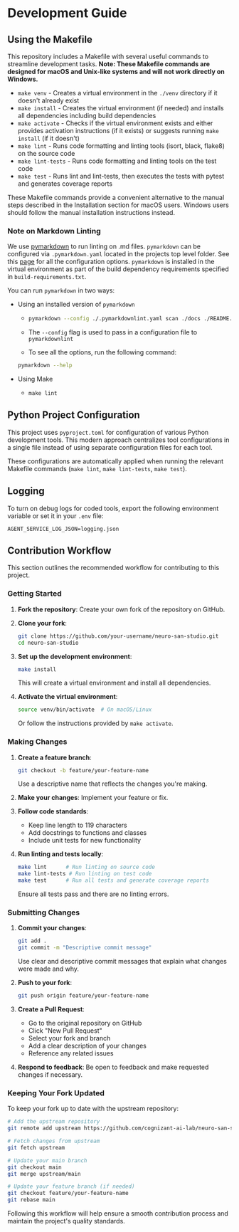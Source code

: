 # Development Guide

## Using the Makefile

This repository includes a Makefile with several useful commands to streamline development tasks.
**Note: These Makefile commands are designed for macOS and Unix-like systems and will not work directly on Windows.**

- `make venv` - Creates a virtual environment in the `./venv` directory if it doesn't already exist
- `make install` - Creates the virtual environment (if needed) and installs all dependencies including build dependencies
- `make activate` - Checks if the virtual environment exists and either provides activation instructions (if it exists)
or suggests running `make install` (if it doesn't)
- `make lint` - Runs code formatting and linting tools (isort, black, flake8) on the source code
- `make lint-tests` - Runs code formatting and linting tools on the test code
- `make test` - Runs lint and lint-tests, then executes the tests with pytest and generates coverage reports

These Makefile commands provide a convenient alternative to the manual steps described in the Installation section for
macOS users. Windows users should follow the manual installation instructions instead.

### Note on Markdown Linting

We use [pymarkdown](https://pymarkdown.readthedocs.io/en/latest/) to run linting on .md files.
`pymarkdown` can be configured via `.pymarkdown.yaml` located in the projects top level folder. See
this [page](https://pymarkdown.readthedocs.io/en/latest/rules/) for all the configuration options.
`pymarkdown` is installed in the virtual environment as part of the build dependency requirements
specified in `build-requirements.txt`.

You can run `pymarkdown` in two ways:

<!-- pyml disable blanks-around-fences -->
- Using an installed version of `pymarkdown`

    - ```bash
      pymarkdown --config ./.pymarkdownlint.yaml scan ./docs ./README.md
      ```

    - The `--config` flag is used to pass in a configuration file to `pymarkdownlint`
    - To see all the options, run the following command:

    ```bash
    pymarkdown --help
    ```

<!-- pyml enable blanks-around-fences -->
- Using Make

    - `make lint`

## Python Project Configuration

This project uses `pyproject.toml` for configuration of various Python development tools. This modern approach
centralizes tool configurations in a single file instead of using separate configuration files for each tool.

These configurations are automatically applied when running the relevant Makefile commands (`make lint`,
`make lint-tests`, `make test`).

## Logging

To turn on debug logs for coded tools, export the following environment variable or set it in your `.env` file:

```shell
AGENT_SERVICE_LOG_JSON=logging.json
```

## Contribution Workflow

This section outlines the recommended workflow for contributing to this project.

### Getting Started

1. **Fork the repository**: Create your own fork of the repository on GitHub.

2. **Clone your fork**:

   ```bash
   git clone https://github.com/your-username/neuro-san-studio.git
   cd neuro-san-studio
   ```

3. **Set up the development environment**:

   ```bash
   make install
   ```

   This will create a virtual environment and install all dependencies.

4. **Activate the virtual environment**:

   ```bash
   source venv/bin/activate  # On macOS/Linux
   ```

   Or follow the instructions provided by `make activate`.

### Making Changes

1. **Create a feature branch**:

   ```bash
   git checkout -b feature/your-feature-name
   ```

   Use a descriptive name that reflects the changes you're making.

2. **Make your changes**: Implement your feature or fix.

3. **Follow code standards**:
   - Keep line length to 119 characters
   - Add docstrings to functions and classes
   - Include unit tests for new functionality

4. **Run linting and tests locally**:

   ```bash
   make lint      # Run linting on source code
   make lint-tests # Run linting on test code
   make test      # Run all tests and generate coverage reports
   ```

   Ensure all tests pass and there are no linting errors.

### Submitting Changes

1. **Commit your changes**:

   ```bash
   git add .
   git commit -m "Descriptive commit message"
   ```

   Use clear and descriptive commit messages that explain what changes were made and why.

2. **Push to your fork**:

   ```bash
   git push origin feature/your-feature-name
   ```

3. **Create a Pull Request**:
   - Go to the original repository on GitHub
   - Click "New Pull Request"
   - Select your fork and branch
   - Add a clear description of your changes
   - Reference any related issues

4. **Respond to feedback**: Be open to feedback and make requested changes if necessary.

### Keeping Your Fork Updated

To keep your fork up to date with the upstream repository:

```bash
# Add the upstream repository
git remote add upstream https://github.com/cognizant-ai-lab/neuro-san-studio.git

# Fetch changes from upstream
git fetch upstream

# Update your main branch
git checkout main
git merge upstream/main

# Update your feature branch (if needed)
git checkout feature/your-feature-name
git rebase main
```

Following this workflow will help ensure a smooth contribution process and maintain the project's quality standards.
